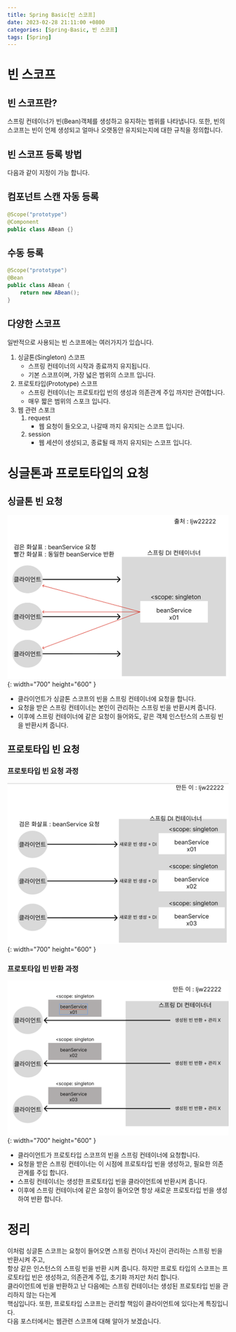 ```yaml
---
title: Spring Basic[빈 스코프]
date: 2023-02-28 21:11:00 +0800
categories: [Spring-Basic, 빈 스코프]
tags: [Spring]
---
```


# 빈 스코프
## 빈 스코프란?
스프링 컨테이너가 빈(Bean)객체를 생성하고 유지하는 범위를 나타냅니다.
또한, 빈의 스코프는 빈이 언제 생성되고 얼마나 오랫동안 유지되는지에 대한 규칙을 정의합니다.

## 빈 스코프 등록 방법
다음과 같이 지정이 가능 합니다.
## 컴포넌트 스캔 자동 등록
```java
@Scope("prototype")
@Component
public class ABean {}
```

## 수동 등록
```java
@Scope("prototype")
@Bean
public class ABean {
    return new ABean();
}
```

## 다양한 스코프
일반적으로 사용되는 빈 스코프에는 여러가지가 있습니다.
1. 싱글톤(Singleton) 스코프
    - 스프링 컨테이너의 시작과 종료까지 유지됩니다.
    - 기본 스코프이며, 가장 넓은 범위의 스코프 입니다.
2. 프로토타입(Prototype) 스코프
    - 스프링 컨테이너는 프로토타입 빈의 생성과 의존관계 주입 까지만 관여합니다.
    - 매우 짧은 범위의 스포크 입니다.
3. 웹 관련 스포크
    1. request
        - 웹 요청이 들오오고, 나갈때 까지 유지되는 스코프 입니다.
    2. session
        - 웹 세션이 생성되고, 종료될 때 까지 유지되는 스코프 입니다.

        
# 싱글톤과 프로토타입의 요청
## 싱글톤 빈 요청
 ![Spring Singleton png](/assets/img/spring/spring-basic-singleton.png){: width="700" height="600" }<br/>
- 클라이언트가 싱글톤 스코프의 빈을 스프링 컨테이너에 요청을 합니다.
- 요청을 받은 스프링 컨테이너는 본인이 관리하는 스프링 빈을 반환시켜 줍니다.
- 이후에 스프링 컨테이너에 같은 요청이 들어와도, 같은 객체 인스턴스의 스프링 빈을 반환시켜 줍니다.

## 프로토타입 빈 요청
### 프로토타입 빈 요청 과정
 ![Spring Singleton png](/assets/img/spring/spring-basic-prototype1.png){: width="700" height="600" }<br/>
### 프로토타입 빈 반환 과정
 ![Spring Singleton png](/assets/img/spring/spring-basic-prototype2.png){: width="700" height="600" }<br/>
- 클라이언트가 프로토타입 스코프의 빈을 스프링 컨테이너에 요청합니다.
- 요청을 받은 스프링 컨테이너는 이 시점에 프로토타입 빈을 생성하고, 필요한 의존 관계를 주입 합니다.
- 스프링 컨테이너는 생성한 프로토타입 빈을 클라이언트에 반환시켜 줍니다.
- 이후에 스프링 컨테이너에 같은 요청이 들어오면 항상 새로운 프로토타입 빈을 생성하여 반환 합니다.

# 정리
이처럼 싱글톤 스코프는 요청이 들어오면 스프링 컨이너 자신이 관리하는 스프링 빈을 반환시켜 주고,         
항상 같은 인스턴스의 스프링 빈을 반환 시켜 줍니다. 하지만 프로토 타입의 스코프는 프로토타입 빈은 생성하고, 
의존관계 주입, 초기화 까지만 처리 합니다.       
클라이언트에 빈을 반환하고 난 다음에는 스프링 컨테이너는 생성된 프로토타입 빈을 관리하지 않는 다는게        
핵심입니다. 또한, 프로토타입 스코프는 관리할 책임이 클라이언트에 있다는게 특징입니다.         
다음 포스터에서는 웹관련 스코프에 대해 알아가 보겠습니다.